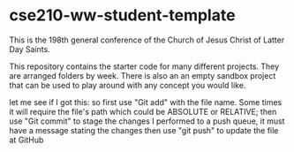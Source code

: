 # cse210-ww-student-template
This is the 198th general conference of the Church of Jesus Christ of Latter Day Saints.

This repository contains the starter code for many different projects. They are arranged folders by week. There is also an an empty sandbox project that can be used to play around with any concept you would like.

let me see if I got this:
so first use "Git add" with the file name. Some times it will require the file's path which could be ABSOLUTE or RELATIVE;
then use "Git commit" to stage the changes I performed to a push queue, it must have a message stating the changes
then use "git push" to update the file at GitHub